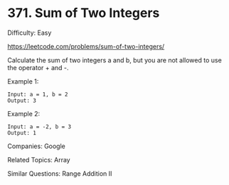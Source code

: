 # 371. Sum of Two Integers

Difficulty: Easy

https://leetcode.com/problems/sum-of-two-integers/

Calculate the sum of two integers a and b, but you are not allowed to use the operator + and -.

Example 1:
```
Input: a = 1, b = 2
Output: 3
```
Example 2:
```
Input: a = -2, b = 3
Output: 1
```

Companies: Google

Related Topics: Array

Similar Questions: Range Addition II
